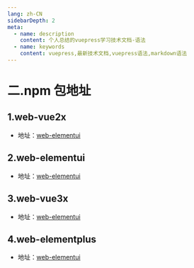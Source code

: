 ```yaml
---
lang: zh-CN
sidebarDepth: 2
meta:
  - name: description
    content: 个人总结的vuepress学习技术文档-语法
  - name: keywords
    content: vuepress,最新技术文档,vuepress语法,markdown语法
---
```


# 二.npm 包地址

## 1.web-vue2x

- 地址：[web-elementui](https://www.npmjs.com/package/web-vue2x)

## 2.web-elementui

- 地址：[web-elementui](https://www.npmjs.com/package/web-elementui)

## 3.web-vue3x

- 地址：[web-elementui](https://www.npmjs.com/package/web-vue3x)

## 4.web-elementplus

- 地址：[web-elementui](https://www.npmjs.com/package/web-elementplus)

